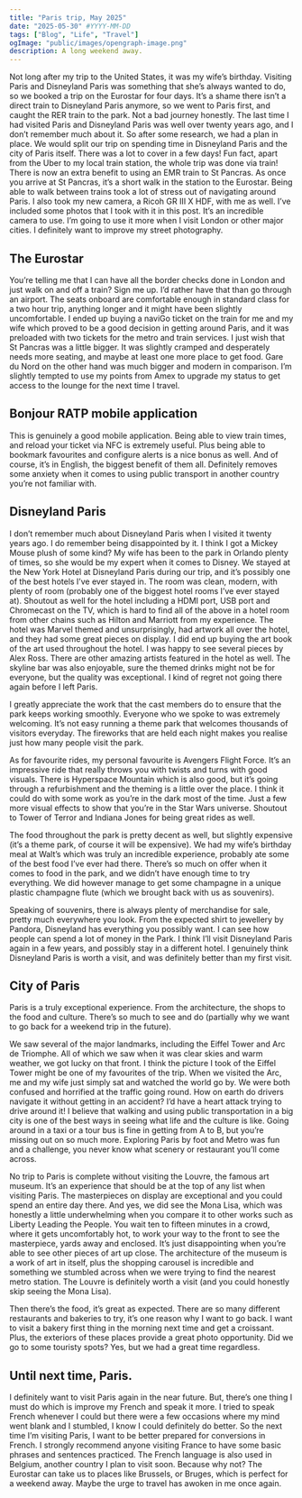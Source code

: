 ```yaml
---
title: "Paris trip, May 2025"
date: "2025-05-30" #YYYY-MM-DD
tags: ["Blog", "Life", "Travel"]
ogImage: "public/images/opengraph-image.png"
description: A long weekend away.
---
```


Not long after my trip to the United States, it was my wife’s birthday. Visiting Paris and Disneyland Paris was something that she’s always wanted to do, so we booked a trip on the Eurostar for four days. It’s a shame there isn’t a direct train to Disneyland Paris anymore, so we went to Paris first, and caught the RER train to the park. Not a bad journey honestly.
The last time I had visited Paris and Disneyland Paris was well over twenty years ago, and I don’t remember much about it. So after some research, we had a plan in place. We would split our trip on spending time in Disneyland Paris and the city of Paris itself. There was a lot to cover in a few days!
Fun fact, apart from the Uber to my local train station, the whole trip was done via train! There is now an extra benefit to using an EMR train to St Pancras. As once you arrive at St Pancras, it’s a short walk in the station to the Eurostar. Being able to walk between trains took a lot of stress out of navigating around Paris.
I also took my new camera, a Ricoh GR III X HDF, with me as well. I’ve included some photos that I took with it in this post. It’s an incredible camera to use. I’m going to use it more when I visit London or other major cities. I definitely want to improve my street photography.

## The Eurostar
You’re telling me that I can have all the border checks done in London and just walk on and off a train? Sign me up. I’d rather have that than go through an airport. The seats onboard are comfortable enough in standard class for a two hour trip, anything longer and it might have been slightly uncomfortable. I ended up buying a naviGo ticket on the train for me and my wife which proved to be a good decision in getting around Paris, and it was preloaded with two tickets for the metro and train services.
I just wish that St Pancras was a little bigger. It was slightly cramped and desperately needs more seating, and maybe at least one more place to get food. Gare du Nord on the other hand was much bigger and modern in comparison. I’m slightly tempted to use my points from Amex to upgrade my status to get access to the lounge for the next time I travel.

## Bonjour RATP mobile application
This is genuinely a good mobile application. Being able to view train times, and reload your ticket via NFC is extremely useful. Plus being able to bookmark favourites and configure alerts is a nice bonus as well. And of course, it’s in English, the biggest benefit of them all. Definitely removes some anxiety when it comes to using public transport in another country you’re not familiar with.

## Disneyland Paris
I don’t remember much about Disneyland Paris when I visited it twenty years ago. I do remember being disappointed by it. I think I got a Mickey Mouse plush of some kind? My wife has been to the park in Orlando plenty of times, so she would be my expert when it comes to Disney.
We stayed at the New York Hotel at Disneyland Paris during our trip, and it’s possibly one of the best hotels I’ve ever stayed in. The room was clean, modern, with plenty of room (probably one of the biggest hotel rooms I’ve ever stayed at). Shoutout as well for the hotel including a HDMI port, USB port and Chromecast on the TV, which is hard to find all of the above in a hotel room from other chains such as Hilton and Marriott from my experience. The hotel was Marvel themed and unsurprisingly, had artwork all over the hotel, and they had some great pieces on display.
I did end up buying the art book of the art used throughout the hotel. I was happy to see several pieces by Alex Ross. There are other amazing artists featured in the hotel as well. The skyline bar was also enjoyable, sure the themed drinks might not be for everyone, but the quality was exceptional. I kind of regret not going there again before I left Paris.

I greatly appreciate the work that the cast members do to ensure that the park keeps working smoothly. Everyone who we spoke to was extremely welcoming. It’s not easy running a theme park that welcomes thousands of visitors everyday. The fireworks that are held each night makes you realise just how many people visit the park.

As for favourite rides, my personal favourite is Avengers Flight Force. It’s an impressive ride that really throws you with twists and turns with good visuals. There is Hyperspace Mountain which is also good, but it’s going through a refurbishment and the theming is a little over the place. I think it could do with some work as you’re in the dark most of the time. Just a few more visual effects to show that you’re in the Star Wars universe. Shoutout to Tower of Terror and Indiana Jones for being great rides as well.

The food throughout the park is pretty decent as well, but slightly expensive (it’s a theme park, of course it will be expensive). We had my wife’s birthday meal at Walt’s which was truly an incredible experience, probably ate some of the best food I’ve ever had there. There’s so much on offer when it comes to food in the park, and we didn’t have enough time to try everything. We did however manage to get some champagne in a unique plastic champagne flute (which we brought back with us as souvenirs).

Speaking of souvenirs, there is always plenty of merchandise for sale, pretty much everywhere you look. From the expected shirt to jewellery by Pandora, Disneyland has everything you possibly want. I can see how people can spend a lot of money in the Park.
I think I’ll visit Disneyland Paris again in a few years, and possibly stay in a different hotel. I genuinely think Disneyland Paris is worth a visit, and was definitely better than my first visit.

## City of Paris
Paris is a truly exceptional experience. From the architecture, the shops to the food and culture. There’s so much to see and do (partially why we want to go back for a weekend trip in the future).

We saw several of the major landmarks, including the Eiffel Tower and Arc de Triomphe. All of which we saw when it was clear skies and warm weather, we got lucky on that front. I think the picture I took of the Eiffel Tower might be one of my favourites of the trip. When we visited the Arc, me and my wife just simply sat and watched the world go by. We were both confused and horrified at the traffic going round. How on earth do drivers navigate it without getting in an accident? I’d have a heart attack trying to drive around it!
I believe that walking and using public transportation in a big city is one of the best ways in seeing what life and the culture is like. Going around in a taxi or a tour bus is fine in getting from A to B, but you’re missing out on so much more. Exploring Paris by foot and Metro was fun and a challenge, you never know what scenery or restaurant you’ll come across.

No trip to Paris is complete without visiting the Louvre, the famous art museum. It’s an experience that should be at the top of any list when visiting Paris. The masterpieces on display are exceptional and you could spend an entire day there. And yes, we did see the Mona Lisa, which was honestly a little underwhelming when you compare it to other works such as Liberty Leading the People. You wait ten to fifteen minutes in a crowd, where it gets uncomfortably hot, to work your way to the front to see the masterpiece, yards away and enclosed. It’s just disappointing when you’re able to see other pieces of art up close. The architecture of the museum is a work of art in itself, plus the shopping carousel is incredible and something we stumbled across when we were trying to find the nearest metro station. The Louvre is definitely worth a visit (and you could honestly skip seeing the Mona Lisa).

Then there’s the food, it’s great as expected. There are so many different restaurants and bakeries to try, it’s one reason why I want to go back. I want to visit a bakery first thing in the morning next time and get a croissant. Plus, the exteriors of these places provide a great photo opportunity. Did we go to some touristy spots? Yes, but we had a great time regardless.

## Until next time, Paris.
I definitely want to visit Paris again in the near future. But, there’s one thing I must do which is improve my French and speak it more. I tried to speak French whenever I could but there were a few occasions where my mind went blank and I stumbled, I know I could definitely do better.
So the next time I’m visiting Paris, I want to be better prepared for conversions in French. I strongly recommend anyone visiting France to have some basic phrases and sentences practiced. The French language is also used in Belgium, another country I plan to visit soon.
Because why not? The Eurostar can take us to places like Brussels, or Bruges, which is perfect for a weekend away. Maybe the urge to travel has awoken in me once again.
